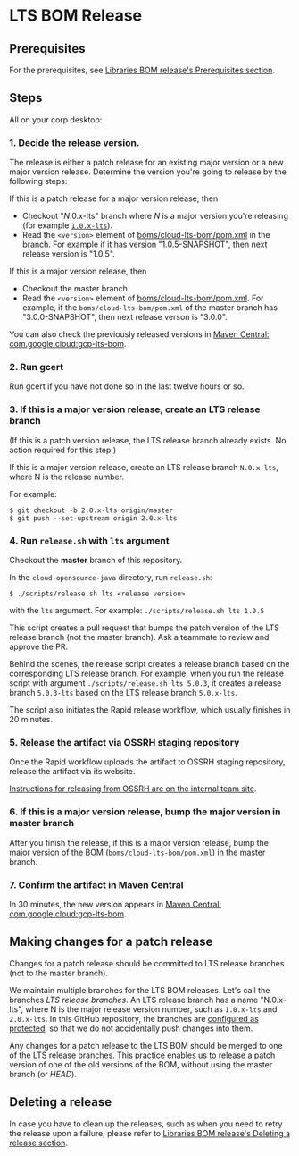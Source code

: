 # LTS BOM Release

## Prerequisites 

For the prerequisites, see [Libraries BOM release's Prerequisites section](
../cloud-oss-bom/RELEASING.md).

## Steps

All on your corp desktop: 

### 1. Decide the release version.

The release is either a patch release for an existing major version or a new major
version release.
Determine the version you're going to release by the following steps:

If this is a patch release for a major version release, then

- Checkout "_N_.0.x-lts" branch where _N_ is a major version you're releasing (for example
  [`1.0.x-lts`](https://github.com/GoogleCloudPlatform/cloud-opensource-java/tree/1.0.x-lts)).
- Read the `<version>` element of [boms/cloud-lts-bom/pom.xml](./pom.xml) in the branch.
  For example if it has version "1.0.5-SNAPSHOT", then next release version is "1.0.5".

If this is a major version release, then

- Checkout the master branch
- Read the `<version>` element of [boms/cloud-lts-bom/pom.xml](./pom.xml).
  For example, if the `boms/cloud-lts-bom/pom.xml` of the master branch has "3.0.0-SNAPSHOT", then
  next release verson is "3.0.0".

You can also check the previously released versions in [Maven Central: com.google.cloud:gcp-lts-bom](
https://repo1.maven.org/maven2/com/google/cloud/gcp-lts-bom/).

### 2. Run gcert

Run gcert if you have not done so in the last twelve hours or so.

### 3. If this is a major version release, create an LTS release branch 

(If this is a patch version release, the LTS release branch already exists.
No action required for this step.)

If this is a major version release, create an LTS release branch `N.0.x-lts`, where
N is the release number.

For example:

```
$ git checkout -b 2.0.x-lts origin/master
$ git push --set-upstream origin 2.0.x-lts
```

### 4. Run `release.sh` with `lts` argument

Checkout the **master** branch of this repository.

In the `cloud-opensource-java` directory, run `release.sh`:

```
$ ./scripts/release.sh lts <release version>
```

with the `lts` argument. For example: `./scripts/release.sh lts 1.0.5`

This script creates a pull request that bumps the patch version of
the LTS release branch (not the master branch).
Ask a teammate to review and approve the PR.

Behind the scenes, the release script creates a release branch based on the
corresponding LTS release branch.
For example, when you run the release script with argument `./scripts/release.sh lts 5.0.3`,
it creates a release branch `5.0.3-lts` based on the LTS release branch `5.0.x-lts`.

The script also initiates the Rapid release workflow, which usually finishes in 20
minutes.

### 5. Release the artifact via OSSRH staging repository

Once the Rapid workflow uploads the artifact to OSSRH staging repository, release the artifact
via its website.

[Instructions for releasing from OSSRH are on the internal team 
site](https://g3doc.corp.google.com/company/teams/cloud-java/tools/developers/releasing.md#verify-and-release).

### 6. If this is a major version release, bump the major version in master branch

After you finish the release, if this is a major version release, bump the major version of the
BOM (`boms/cloud-lts-bom/pom.xml`) in the master branch.

### 7. Confirm the artifact in Maven Central

In 30 minutes, the new version appears in  [Maven Central: com.google.cloud:gcp-lts-bom](
https://repo1.maven.org/maven2/com/google/cloud/gcp-lts-bom/).

## Making changes for a patch release

Changes for a patch release should be committed to LTS release branches (not to the master branch).

We maintain multiple branches for the LTS BOM releases.
Let's call the branches _LTS release branches_.
An LTS release branch has a name "N.0.x-lts", where N is the major release version number,
such as `1.0.x-lts` and `2.0.x-lts`.
In this GitHub repository, the branches are [configured as protected](
https://github.com/GoogleCloudPlatform/cloud-opensource-java/settings/branches),
so that we do not accidentally push changes into them.

Any changes for a patch release to the LTS BOM should be merged to one of the LTS release branches.
This practice enables us to release a patch version of one of the old versions of the BOM,
without using the master branch (or _HEAD_).

## Deleting a release

In case you have to clean up the releases, such as when you need to retry the release upon a
failure, please refer to [Libraries BOM release's Deleting a release section](
../cloud-oss-bom/RELEASING.md).